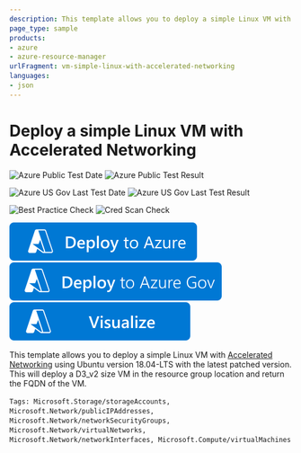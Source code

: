 ```yaml
---
description: This template allows you to deploy a simple Linux VM with Accelerated Networking using Ubuntu version 18.04-LTS with the latest patched version. This will deploy a D3_v2 size VM in the resource group location and return the FQDN of the VM.
page_type: sample
products:
- azure
- azure-resource-manager
urlFragment: vm-simple-linux-with-accelerated-networking
languages:
- json
---
```

# Deploy a simple Linux VM with Accelerated Networking

![Azure Public Test Date](https://azurequickstartsservice.blob.core.windows.net/badges/quickstarts/microsoft.compute/vm-simple-linux-with-accelerated-networking/PublicLastTestDate.svg)
![Azure Public Test Result](https://azurequickstartsservice.blob.core.windows.net/badges/quickstarts/microsoft.compute/vm-simple-linux-with-accelerated-networking/PublicDeployment.svg)

![Azure US Gov Last Test Date](https://azurequickstartsservice.blob.core.windows.net/badges/quickstarts/microsoft.compute/vm-simple-linux-with-accelerated-networking/FairfaxLastTestDate.svg)
![Azure US Gov Last Test Result](https://azurequickstartsservice.blob.core.windows.net/badges/quickstarts/microsoft.compute/vm-simple-linux-with-accelerated-networking/FairfaxDeployment.svg)

![Best Practice Check](https://azurequickstartsservice.blob.core.windows.net/badges/quickstarts/microsoft.compute/vm-simple-linux-with-accelerated-networking/BestPracticeResult.svg)
![Cred Scan Check](https://azurequickstartsservice.blob.core.windows.net/badges/quickstarts/microsoft.compute/vm-simple-linux-with-accelerated-networking/CredScanResult.svg)

[![Deploy To Azure](https://raw.githubusercontent.com/Azure/azure-quickstart-templates/master/1-CONTRIBUTION-GUIDE/images/deploytoazure.svg?sanitize=true)](https://portal.azure.com/#create/Microsoft.Template/uri/https%3A%2F%2Fraw.githubusercontent.com%2FAzure%2Fazure-quickstart-templates%2Fmaster%2Fquickstarts%2Fmicrosoft.compute%2Fvm-simple-linux-with-accelerated-networking%2Fazuredeploy.json)
[![Deploy To Azure US Gov](https://raw.githubusercontent.com/Azure/azure-quickstart-templates/master/1-CONTRIBUTION-GUIDE/images/deploytoazuregov.svg?sanitize=true)](https://portal.azure.us/#create/Microsoft.Template/uri/https%3A%2F%2Fraw.githubusercontent.com%2FAzure%2Fazure-quickstart-templates%2Fmaster%2Fquickstarts%2Fmicrosoft.compute%2Fvm-simple-linux-with-accelerated-networking%2Fazuredeploy.json)
[![Visualize](https://raw.githubusercontent.com/Azure/azure-quickstart-templates/master/1-CONTRIBUTION-GUIDE/images/visualizebutton.svg?sanitize=true)](http://armviz.io/#/?load=https%3A%2F%2Fraw.githubusercontent.com%2FAzure%2Fazure-quickstart-templates%2Fmaster%2Fquickstarts%2Fmicrosoft.compute%2Fvm-simple-linux-with-accelerated-networking%2Fazuredeploy.json)

This template allows you to deploy a simple Linux VM with <a href="https://docs.microsoft.com/azure/virtual-network/create-vm-accelerated-networking-cli" target="_blank">Accelerated Networking</a> using Ubuntu version 18.04-LTS with the latest patched version. This will deploy a D3_v2 size VM in the resource group location and return the FQDN of the VM.

`Tags: Microsoft.Storage/storageAccounts, Microsoft.Network/publicIPAddresses, Microsoft.Network/networkSecurityGroups, Microsoft.Network/virtualNetworks, Microsoft.Network/networkInterfaces, Microsoft.Compute/virtualMachines`
